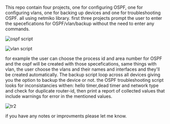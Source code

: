 This repo contain four projects, one for configuring OSPF, one for configuring vlans, one for backing up devices and one for troubleshooting OSPF. all using netmiko library.
first three projects prompt the user to enter the specefications for OSPF/vlan/backup without the need to enter any commands.


![ospf script](https://github.com/user-attachments/assets/15182273-5993-4038-82f3-abe3d5411cbc)


![vlan script](https://github.com/user-attachments/assets/0fdae2b6-6a9c-4417-890b-522214efb8ec)


for example the user can choose the process id and area number for OSPF and the ospf will be created with those specefications, same things with vlan, the user choose the vlans and their names and interfaces and they'll be created automatically.
The backup script loop across all devices giving you the option to backup the device or not.
the OSPF troubleshooting script looks for inconsistancies withen: hello timer,dead timer and network type and check for duplicate router-id, then print a report of collected values that include warnings for error in the mentioned values.

![tr2](https://github.com/user-attachments/assets/b40f35cc-80a1-4483-813f-d8801609d0e8)


if you have any notes or improvments please let me know.
